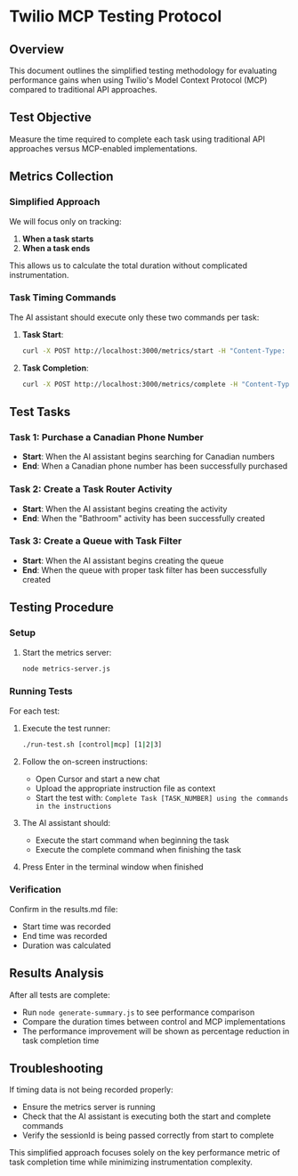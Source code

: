 # Twilio MCP Testing Protocol

## Overview

This document outlines the simplified testing methodology for evaluating performance gains when using Twilio's Model Context Protocol (MCP) compared to traditional API approaches.

## Test Objective

Measure the time required to complete each task using traditional API approaches versus MCP-enabled implementations.

## Metrics Collection

### Simplified Approach
We will focus only on tracking:
1. **When a task starts**
2. **When a task ends**

This allows us to calculate the total duration without complicated instrumentation.

### Task Timing Commands

The AI assistant should execute only these two commands per task:

1. **Task Start**:
   ```bash
   curl -X POST http://localhost:3000/metrics/start -H "Content-Type: application/json" -d '{"taskId": TASK_NUMBER, "mode": "MODE"}'
   ```

2. **Task Completion**:
   ```bash
   curl -X POST http://localhost:3000/metrics/complete -H "Content-Type: application/json" -d '{"sessionId": "SESSION_ID", "success": true|false, "notes": "Any notes about completion"}'
   ```

## Test Tasks

### Task 1: Purchase a Canadian Phone Number
- **Start**: When the AI assistant begins searching for Canadian numbers
- **End**: When a Canadian phone number has been successfully purchased

### Task 2: Create a Task Router Activity
- **Start**: When the AI assistant begins creating the activity
- **End**: When the "Bathroom" activity has been successfully created

### Task 3: Create a Queue with Task Filter
- **Start**: When the AI assistant begins creating the queue
- **End**: When the queue with proper task filter has been successfully created

## Testing Procedure

### Setup
1. Start the metrics server:
   ```bash
   node metrics-server.js
   ```

### Running Tests
For each test:

1. Execute the test runner:
   ```bash
   ./run-test.sh [control|mcp] [1|2|3]
   ```

2. Follow the on-screen instructions:
   - Open Cursor and start a new chat
   - Upload the appropriate instruction file as context
   - Start the test with: `Complete Task [TASK_NUMBER] using the commands in the instructions`

3. The AI assistant should:
   - Execute the start command when beginning the task
   - Execute the complete command when finishing the task

4. Press Enter in the terminal window when finished

### Verification
Confirm in the results.md file:
- Start time was recorded
- End time was recorded
- Duration was calculated

## Results Analysis

After all tests are complete:
- Run `node generate-summary.js` to see performance comparison
- Compare the duration times between control and MCP implementations
- The performance improvement will be shown as percentage reduction in task completion time

## Troubleshooting

If timing data is not being recorded properly:
- Ensure the metrics server is running
- Check that the AI assistant is executing both the start and complete commands
- Verify the sessionId is being passed correctly from start to complete

This simplified approach focuses solely on the key performance metric of task completion time while minimizing instrumentation complexity.